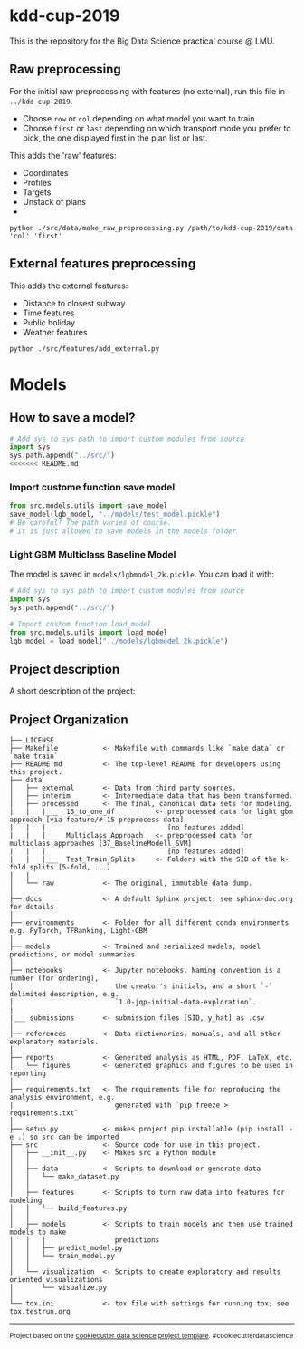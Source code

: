 kdd-cup-2019
==============================
This is the repository for the Big Data Science practical course @ LMU.

## Raw preprocessing

For the initial raw preprocessing with features (no external), run this file in `../kdd-cup-2019`. 

* Choose `row` or `col` depending on what model you want to train
* Choose `first` or `last` depending on which transport mode you prefer to pick, the one displayed first in the plan list or last.

This adds the 'raw' features:

* Coordinates
* Profiles
* Targets
* Unstack of plans
* 

```shell
python ./src/data/make_raw_preprocessing.py /path/to/kdd-cup-2019/data 'col' 'first'
```

## External features preprocessing

This adds the external features:

* Distance to closest subway
* Time features
* Public holiday
* Weather features

```shell
python ./src/features/add_external.py
```

# Models

## How to save a model?

```python
# Add sys to sys path to import custom modules from source
import sys
sys.path.append("../src/")
<<<<<<< README.md
```

### Import custome function save model
```python
from src.models.utils import save_model
save_model(lgb_model, "../models/test_model.pickle")
# Be careful! The path varies of course.
# It is just allowed to save models in the models folder
```

### Light GBM Multiclass Baseline Model

The model is saved in `models/lgbmodel_2k.pickle`. You can load it with:

```python
# Add sys to sys path to import custom modules from source
import sys
sys.path.append("../src/")

# Import custom function load_model
from src.models.utils import load_model
lgb_model = load_model("../models/lgbmodel_2k.pickle")
```

## Project description

A short description of the project:

Project Organization
------------

    ├── LICENSE
    ├── Makefile           <- Makefile with commands like `make data` or `make train`
    ├── README.md          <- The top-level README for developers using this project.
    ├── data
    │   ├── external       <- Data from third party sources.
    │   ├── interim        <- Intermediate data that has been transformed.
    │   ├── processed      <- The final, canonical data sets for modeling.
    |   |   |___  15_to_one_df          <- preprocessed data for light gbm approach [via feature/#-15 preprocess data]
    |   |   |                              [no features added]
    |   |   |___  Multiclass_Approach   <- preprocessed data for multiclass approaches [37_BaselineModell_SVM]
    |   |   |                              [no features added]
    |   |   |___  Test_Train_Splits     <- Folders with the SID of the k-fold splits [5-fold, ...]
    |   |
    │   └── raw            <- The original, immutable data dump.
    │
    ├── docs               <- A default Sphinx project; see sphinx-doc.org for details
    │
    ├── environments       <- Folder for all different conda environments e.g. PyTorch, TFRanking, Light-GBM
    │    
    ├── models             <- Trained and serialized models, model predictions, or model summaries
    │
    ├── notebooks          <- Jupyter notebooks. Naming convention is a number (for ordering),
    │                         the creator's initials, and a short `-` delimited description, e.g.
    │                         `1.0-jqp-initial-data-exploration`.
    |
    |___ submissions       <- submission files [SID, y_hat] as .csv
    │
    ├── references         <- Data dictionaries, manuals, and all other explanatory materials.
    │
    ├── reports            <- Generated analysis as HTML, PDF, LaTeX, etc.
    │   └── figures        <- Generated graphics and figures to be used in reporting
    │
    ├── requirements.txt   <- The requirements file for reproducing the analysis environment, e.g.
    │                         generated with `pip freeze > requirements.txt`
    │
    ├── setup.py           <- makes project pip installable (pip install -e .) so src can be imported
    ├── src                <- Source code for use in this project.
    │   ├── __init__.py    <- Makes src a Python module
    │   │
    │   ├── data           <- Scripts to download or generate data
    │   │   └── make_dataset.py
    │   │
    │   ├── features       <- Scripts to turn raw data into features for modeling
    │   │   └── build_features.py
    │   │
    │   ├── models         <- Scripts to train models and then use trained models to make
    │   │   │                 predictions
    │   │   ├── predict_model.py
    │   │   └── train_model.py
    │   │
    │   └── visualization  <- Scripts to create exploratory and results oriented visualizations
    │       └── visualize.py
    │
    └── tox.ini            <- tox file with settings for running tox; see tox.testrun.org


--------

<p><small>Project based on the <a target="_blank" href="https://drivendata.github.io/cookiecutter-data-science/">cookiecutter data science project template</a>. #cookiecutterdatascience</small></p>
